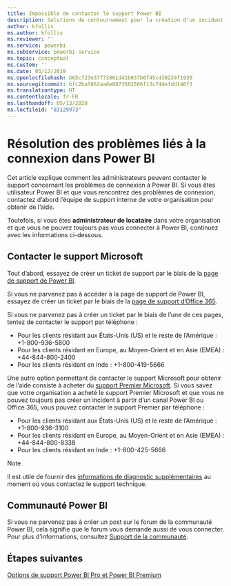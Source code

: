 ```yaml
---
title: Impossible de contacter le support Power BI
description: Solutions de contournement pour la création d’un incident Power BI si un utilisateur ne peut pas se connecter
author: kfollis
ms.author: kfollis
ms.reviewer: ''
ms.service: powerbi
ms.subservice: powerbi-service
ms.topic: conceptual
ms.custom: ''
ms.date: 03/12/2019
ms.openlocfilehash: b65cf23e37773861d41b037b0f45c430224f1930
ms.sourcegitcommit: bfc2baf862aade6873501566f13c744efdd146f3
ms.translationtype: HT
ms.contentlocale: fr-FR
ms.lasthandoff: 05/13/2020
ms.locfileid: "83129973"
---
```

# <a name="troubleshooting-sign-in-issues-for-power-bi"></a>Résolution des problèmes liés à la connexion dans Power BI

Cet article explique comment les administrateurs peuvent contacter le support concernant les problèmes de connexion à Power BI. Si vous êtes utilisateur Power BI et que vous rencontrez des problèmes de connexion, contactez d’abord l’équipe de support interne de votre organisation pour obtenir de l’aide.

Toutefois, si vous êtes **administrateur de locataire** dans votre organisation et que vous ne pouvez toujours pas vous connecter à Power BI, continuez avec les informations ci-dessous.

## <a name="contact-microsoft-support"></a>Contacter le support Microsoft

Tout d’abord, essayez de créer un ticket de support par le biais de la [page de support de Power BI](https://powerbi.microsoft.com/support/).

Si vous ne parvenez pas à accéder à la page de support de Power BI, essayez de créer un ticket par le biais de la [page de support d’Office 365](https://support.office.com/home/contact).

Si vous ne parvenez pas à créer un ticket par le biais de l’une de ces pages, tentez de contacter le support par téléphone :

* Pour les clients résidant aux États-Unis (US) et le reste de l’Amérique : +1-800-936-5800
* Pour les clients résidant en Europe, au Moyen-Orient et en Asie (EMEA) : +44-844-800-2400
* Pour les clients résidant en Inde : +1-800-419-5666

Une autre option permettant de contacter le support Microsoft pour obtenir de l’aide consiste à acheter du [support Premier Microsoft](https://support.microsoft.com/premier). Si vous savez que votre organisation a acheté le support Premier Microsoft et que vous ne pouvez toujours pas créer un incident à partir d’un canal Power BI ou Office 365, vous pouvez contacter le support Premier par téléphone :

* Pour les clients résidant aux États-Unis (US) et le reste de l’Amérique : +1-800-936-3100
* Pour les clients résidant en Europe, au Moyen-Orient et en Asie (EMEA) : +44-844-800-8338
* Pour les clients résidant en Inde : +1-800-425-5666

> [!Note]
> Il est utile de fournir des [informations de diagnostic supplémentaires](service-admin-capturing-additional-diagnostic-information-for-power-bi.md) au moment où vous contactez le support technique.

## <a name="power-bi-community"></a>Communauté Power BI

Si vous ne parvenez pas à créer un post sur le forum de la communauté Power BI, cela signifie que le forum vous demande aussi de vous connecter. Pour plus d’informations, consultez [Support de la communauté](https://community.powerbi.com/t5/Community-Support/ct-p/PBI_CommunitySupport).

## <a name="next-steps"></a>Étapes suivantes

[Options de support Power BI Pro et Power BI Premium](service-support-options.md)
